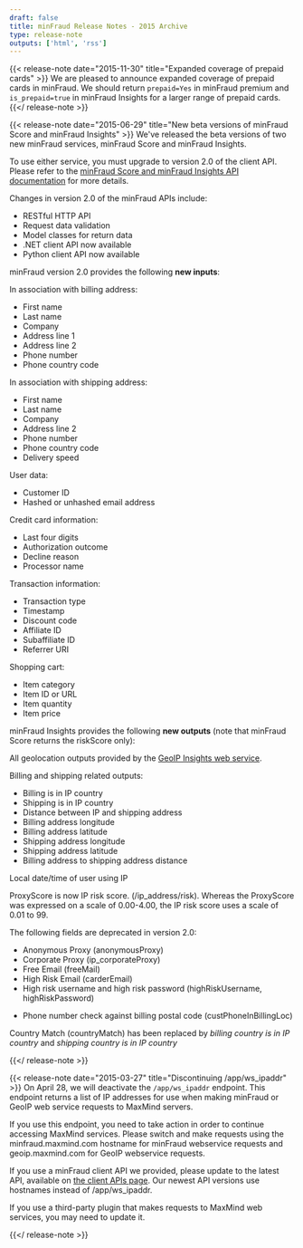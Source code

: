 ```yaml
---
draft: false
title: minFraud Release Notes - 2015 Archive
type: release-note
outputs: ['html', 'rss']
---
```


{{< release-note date="2015-11-30" title="Expanded coverage of prepaid cards" >}}
We are pleased to announce expanded coverage of prepaid cards in minFraud. We
should return `prepaid=Yes` in minFraud premium and `is_prepaid=true` in
minFraud Insights for a larger range of prepaid cards. {{</ release-note >}}

{{< release-note date="2015-06-29" title="New beta versions of minFraud Score and minFraud Insights" >}}
We've released the beta versions of two new minFraud services, minFraud Score
and minFraud Insights.

To use either service, you must upgrade to version 2.0 of the client API. Please
refer to the
[minFraud Score and minFraud Insights API documentation](/minfraud/api-documentation)
for more details.

Changes in version 2.0 of the minFraud APIs include:

- RESTful HTTP API
- Request data validation
- Model classes for return data
- .NET client API now available
- Python client API now available

minFraud version 2.0 provides the following **new inputs**:

In association with billing address:

- First name
- Last name
- Company
- Address line 1
- Address line 2
- Phone number
- Phone country code

In association with shipping address:

- First name
- Last name
- Company
- Address line 2
- Phone number
- Phone country code
- Delivery speed

User data:

- Customer ID
- Hashed or unhashed email address

Credit card information:

- Last four digits
- Authorization outcome
- Decline reason
- Processor name

Transaction information:

- Transaction type
- Timestamp
- Discount code
- Affiliate ID
- Subaffiliate ID
- Referrer URI

Shopping cart:

- Item category
- Item ID or URL
- Item quantity
- Item price

minFraud Insights provides the following **new outputs** (note that minFraud
Score returns the riskScore only):

All geolocation outputs provided by the
[GeoIP Insights web service](https://www.maxmind.com/en/geoip2-precision-insights).

Billing and shipping related outputs:

- Billing is in IP country
- Shipping is in IP country
- Distance between IP and shipping address
- Billing address longitude
- Billing address latitude
- Shipping address longitude
- Shipping address latitude
- Billing address to shipping address distance

Local date/time of user using IP

ProxyScore is now IP risk score. (/ip_address/risk). Whereas the ProxyScore was
expressed on a scale of 0.00-4.00, the IP risk score uses a scale of 0.01 to 99.

The following fields are deprecated in version 2.0:

- Anonymous Proxy (anonymousProxy)
- Corporate Proxy (ip_corporateProxy)
- Free Email (freeMail)
- High Risk Email (carderEmail)
- High risk username and high risk password (highRiskUsername, highRiskPassword)
<!-- cspell:ignore cust -->
- Phone number check against billing postal code (custPhoneInBillingLoc)

Country Match (countryMatch) has been replaced by _billing country is in IP
country_ and _shipping country is in IP country_

{{</ release-note >}}

{{< release-note date="2015-03-27" title="Discontinuing /app/ws_ipaddr" >}} On
April 28, we will deactivate the `/app/ws_ipaddr` endpoint. This endpoint
returns a list of IP addresses for use when making minFraud or GeoIP web service
requests to MaxMind servers.

If you use this endpoint, you need to take action in order to continue accessing
MaxMind services. Please switch and make requests using the minfraud.maxmind.com
hostname for minFraud webservice requests and geoip.maxmind.com for GeoIP
webservice requests.

If you use a minFraud client API we provided, please update to the latest API,
available on
[the client APIs page](/minfraud/evaluate-a-transaction#links-to-maxmind-client-apis).
Our newest API versions use hostnames instead of /app/ws_ipaddr.

If you use a third-party plugin that makes requests to MaxMind web services, you
may need to update it.

{{</ release-note >}}
